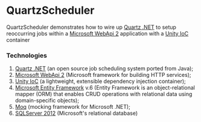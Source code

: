 QuartzScheduler
===============

QuartzScheduler demonstrates how to wire up [Quartz .NET](http://www.quartz-scheduler.net/) to setup reoccurring jobs within a [Microsoft WebApi 2](http://www.asp.net/web-api) application with a [Unity IoC](http://msdn.microsoft.com/en-us/library/ff649564.aspx) container


### Technologies
1. [Quartz .NET](http://www.quartz-scheduler.net/) (an open source job scheduling system ported from Java);
2. [Microsoft WebApi 2](http://www.asp.net/web-api) (Microsoft framework for building HTTP services);
3. [Unity IoC](http://msdn.microsoft.com/en-us/library/ff649564.aspx) (a lightweight, extensible dependency injection container);
4. [Microsoft Entity Framework](http://msdn.microsoft.com/en-us/data/ef.aspx) v.6 (Entity Framework is an object-relational mapper (ORM) that enables CRUD operations with relational data using domain-specific objects);
5. [Moq](https://github.com/Moq/moq4) (mocking framework for Microsoft .NET);
6. [SQLServer 2012](https://www.microsoft.com/en-us/server-cloud/products/sql-server/) (Microsoft's relational database)
